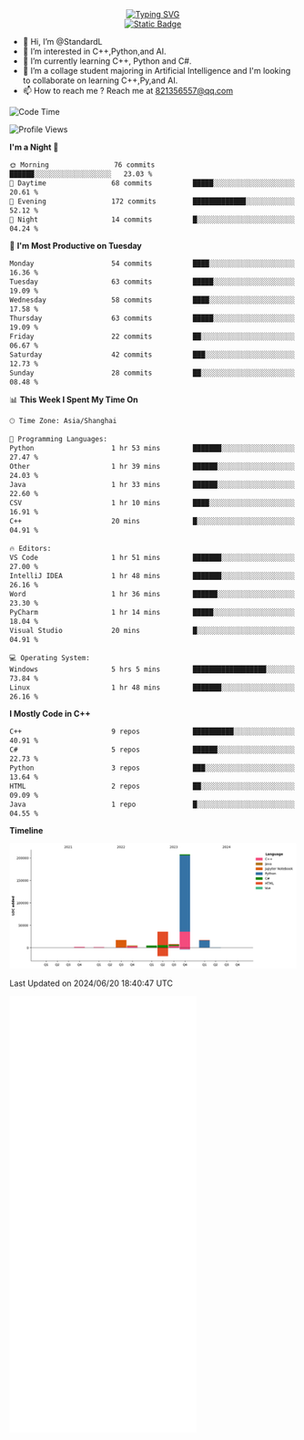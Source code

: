 <!-- Dynamic typing 动态打字 -->
<div align="center">
  <div align="center">
  <a href="https://git.io/typing-svg"><img src="https://readme-typing-svg.demolab.com?font=Tilt+Neon&size=32&pause=1000&center=true&vCenter=true&random=false&width=435&lines=Hello+World!;%E4%BD%A0%E5%A5%BD%EF%BC%8C%E4%B8%96%E7%95%8C%EF%BC%81;%E3%83%8F%E3%83%AD%E3%83%BC%E3%80%81%E3%83%AF%E3%83%BC%E3%83%AB%E3%83%89!" alt="Typing SVG" /></a>
  </div>
</div>

<!-- Profile logo 徽标 -->
<div align="center">
  <a href="https://standardl.github.io">
    <img alt="Static Badge" src="https://img.shields.io/badge/Github.io-Blog-brightgreen?style=for-the-badge&logo=github&link=https%3A%2F%2Fstandardl.github.io">
  </a>
</div>

- 👋 Hi, I’m @StandardL
- 👀 I’m interested in C++,Python,and AI.
- 🌱 I’m currently learning C++, Python and C#.
- 💞️ I’m a collage student majoring in Artificial Intelligence and I'm looking to collaborate on learning C++,Py,and AI.
- 📫 How to reach me ? Reach me at 821356557@qq.com

<!-- Wakatime 数据统计 -->
<!--START_SECTION:waka-->
![Code Time](http://img.shields.io/badge/Code%20Time-6%20hrs%2054%20mins-blue)

![Profile Views](http://img.shields.io/badge/Profile%20Views-142-blue)

**I'm a Night 🦉** 

```text
🌞 Morning                76 commits          ██████░░░░░░░░░░░░░░░░░░░   23.03 % 
🌆 Daytime                68 commits          █████░░░░░░░░░░░░░░░░░░░░   20.61 % 
🌃 Evening                172 commits         █████████████░░░░░░░░░░░░   52.12 % 
🌙 Night                  14 commits          █░░░░░░░░░░░░░░░░░░░░░░░░   04.24 % 
```
📅 **I'm Most Productive on Tuesday** 

```text
Monday                   54 commits          ████░░░░░░░░░░░░░░░░░░░░░   16.36 % 
Tuesday                  63 commits          █████░░░░░░░░░░░░░░░░░░░░   19.09 % 
Wednesday                58 commits          ████░░░░░░░░░░░░░░░░░░░░░   17.58 % 
Thursday                 63 commits          █████░░░░░░░░░░░░░░░░░░░░   19.09 % 
Friday                   22 commits          ██░░░░░░░░░░░░░░░░░░░░░░░   06.67 % 
Saturday                 42 commits          ███░░░░░░░░░░░░░░░░░░░░░░   12.73 % 
Sunday                   28 commits          ██░░░░░░░░░░░░░░░░░░░░░░░   08.48 % 
```


📊 **This Week I Spent My Time On** 

```text
🕑︎ Time Zone: Asia/Shanghai

💬 Programming Languages: 
Python                   1 hr 53 mins        ███████░░░░░░░░░░░░░░░░░░   27.47 % 
Other                    1 hr 39 mins        ██████░░░░░░░░░░░░░░░░░░░   24.03 % 
Java                     1 hr 33 mins        ██████░░░░░░░░░░░░░░░░░░░   22.60 % 
CSV                      1 hr 10 mins        ████░░░░░░░░░░░░░░░░░░░░░   16.91 % 
C++                      20 mins             █░░░░░░░░░░░░░░░░░░░░░░░░   04.91 % 

🔥 Editors: 
VS Code                  1 hr 51 mins        ███████░░░░░░░░░░░░░░░░░░   27.00 % 
IntelliJ IDEA            1 hr 48 mins        ███████░░░░░░░░░░░░░░░░░░   26.16 % 
Word                     1 hr 36 mins        ██████░░░░░░░░░░░░░░░░░░░   23.30 % 
PyCharm                  1 hr 14 mins        █████░░░░░░░░░░░░░░░░░░░░   18.04 % 
Visual Studio            20 mins             █░░░░░░░░░░░░░░░░░░░░░░░░   04.91 % 

💻 Operating System: 
Windows                  5 hrs 5 mins        ██████████████████░░░░░░░   73.84 % 
Linux                    1 hr 48 mins        ███████░░░░░░░░░░░░░░░░░░   26.16 % 
```

**I Mostly Code in C++** 

```text
C++                      9 repos             ██████████░░░░░░░░░░░░░░░   40.91 % 
C#                       5 repos             ██████░░░░░░░░░░░░░░░░░░░   22.73 % 
Python                   3 repos             ███░░░░░░░░░░░░░░░░░░░░░░   13.64 % 
HTML                     2 repos             ██░░░░░░░░░░░░░░░░░░░░░░░   09.09 % 
Java                     1 repo              █░░░░░░░░░░░░░░░░░░░░░░░░   04.55 % 
```



**Timeline**

![Lines of Code chart](https://raw.githubusercontent.com/StandardL/StandardL/main/assets/bar_graph.png)


 Last Updated on 2024/06/20 18:40:47 UTC
<!--END_SECTION:waka-->

<img align="center" src="/github-metrics.svg" alt="Metrics" width="65%" />

<!---
StandardL/StandardL is a ✨ special ✨ repository because its `README.md` (this file) appears on your GitHub profile.
You can click the Preview link to take a look at your changes.
--->
